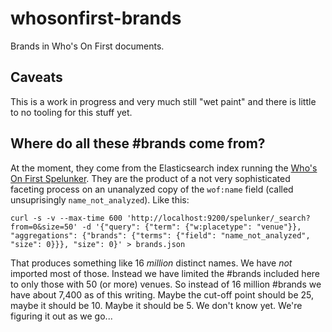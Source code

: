 # whosonfirst-brands

Brands in Who's On First documents.

## Caveats

This is a work in progress and very much still "wet paint" and there is little to no tooling for this stuff yet.

## Where do all these #brands come from?

At the moment, they come from the Elasticsearch index running the [Who's On First Spelunker](https://whosonfirst.mapzen.com/spelunker). They are the product of a not very sophisticated faceting process on an unanalyzed copy of the `wof:name` field (called unsuprisingly `name_not_analyzed`). Like this:

```
curl -s -v --max-time 600 'http://localhost:9200/spelunker/_search?from=0&size=50' -d '{"query": {"term": {"w:placetype": "venue"}}, "aggregations": {"brands": {"terms": {"field": "name_not_analyzed", "size": 0}}}, "size": 0}' > brands.json
```

That produces something like 16 _million_ distinct names. We have _not_ imported most of those. Instead we have limited the #brands included here to only those with 50 (or more) venues. So instead of 16 million #brands we have about 7,400 as of this writing. Maybe the cut-off point should be 25, maybe it should be 10. Maybe it should be 5. We don't know yet. We're figuring it out as we go...